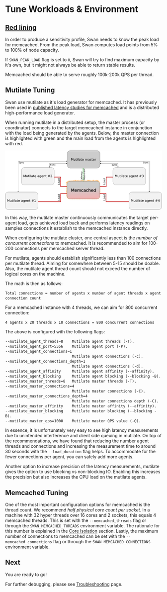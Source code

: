 # Tune Workloads & Environment

## [Red lining](https://www.wikiwand.com/en/Redline)

In order to produce a sensitivity profile, Swan needs to know the peak load for memcached.
From the peak load, Swan computes load points from 5% to 100% of node capacity.

If `SWAN_PEAK_LOAD` flag is set to `0`, Swan will try to find maximum capacity by it's own, but it might not always be able to return stable results.

Memcached should be able to serve roughly 100k-200k QPS per thread.

## Mutilate Tuning

Swan use mutilate as it's load generator for memcached. It has previously been used in [published latency studies for memcached](http://csl.stanford.edu/~christos/publications/2014.mutilate.eurosys.pdf) and is a distributed high-performance load generator.

When running mutilate in a distributed setup, the master process (or coordinator) connects to the target memcached instance in conjunction with the load being generated by the agents. Below, the master connection is highlighted with green and the main load from the agents is highlighted with red.

![Mutilate architecture](../../../docs/mutilate.png)

In this way, the mutilate master continuously communicates the target per-agent load, gets achieved load back and performs latency readings on samples connections it establish to the memcached instance directly.

When configuring the mutilate cluster, one central aspect is the _number of concurrent connections_ to memcached.
It is recommended to aim for 100-200 connections per memcached server thread.

For mutilate, agents should establish significantly less than 100 connections per mutilate thread. Aiming for somewhere between 5-15 should be doable.
Also, the mutilate agent thread count should not exceed the number of logical cores on the machine.

The math is then as follows:

```
Total connections = number of agents x number of agent threads x agent connection count
```

For a memcached instance with 4 threads, we can aim for 800 concurrent connection:
```
4 agents x 20 threads x 10 connections = 800 concurrent connections
```

The above is configured with the following flags:
```
--mutilate_agent_threads=8    Mutilate agent threads (-T).
--mutilate_agent_port=5556    Mutilate agent port (-P).
--mutilate_agent_connections=1  
                              Mutilate agent connections (-c).
--mutilate_agent_connections_depth=1  
                              Mutilate agent connections (-d).
--mutilate_agent_affinity     Mutilate agent affinity (--affinity).
--mutilate_agent_blocking     Mutilate agent blocking (--blocking -B).
--mutilate_master_threads=8   Mutilate master threads (-T).
--mutilate_master_connections=4  
                              Mutilate master connections (-C).
--mutilate_master_connections_depth=4  
                              Mutilate master connections depth (-C).
--mutilate_master_affinity    Mutilate master affinity (--affinity).
--mutilate_master_blocking    Mutilate master blocking (--blocking -B).
--mutilate_master_qps=1000    Mutilate master QPS value (-Q).
```

In essence, it is unfortunately very easy to see high latency measurements due to unintended interference and client side queuing in mutilate.
On top of the recommendations, we have found that reducing the number agent threads and connections and increasing the measurement time to around 30 seconds with the `--load_duration` flag helps.
To accommodate for the fewer connections per agent, you can safely add more agents.

Another option to increase precision of the latency measurements, mutilate gives the option to use blocking vs non-blocking IO. Enabling this increases the precision but also increases the CPU load on the mutilate agents.

## Memcached Tuning

One of the most important configuration options for memcached is the thread count. We recommend _half physical core count per socket_. In a machine with 32 hyper threads over 16 cores and 2 sockets, this equals 4 memcached threads.
This is set with the `--memcached_threads` flag or through the `SWAN_MEMCACHED_THREADS` environment variable.
The rationale for this number is explained in the [Core Isolation](theory.md#CPU-Cores-Isolation) section.
Lastly, the maximum number of connections to memcached can be set with the `--memcached_connections` flag or through the `SWAN_MEMCACHED_CONNECTIONS` environment variable.

## Next
You are ready to go!

For further debugging, please see [Troubleshooting](troubleshooting.md) page.

